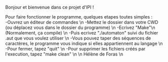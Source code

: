 Bonjour et bienvenue dans ce projet d'IPI !

Pour faire fonctionner le programme, quelques etapes toutes simples : <br/>
-Ouvrez un éditeur de commandes \n
-Mettez le dossier dans votre CWD (ou déplacez vous dans le dossier du programme) \n
-Ecrivez "Make"\n
(Normalement, ça compile) \n
-Puis ecrivez "./automaton" suivi du fichier .aut que vous voulez utiliser \n
-Vous pouvez taper des séquences de caractères, le programme vous indique si elles appartiennent au langage \n
-Pour fermer, tapez "quit" \n
-Pour supprimer les fichiers créés par l'execution, tapez "make clean" \n
\n
Hélène de Foras \n
